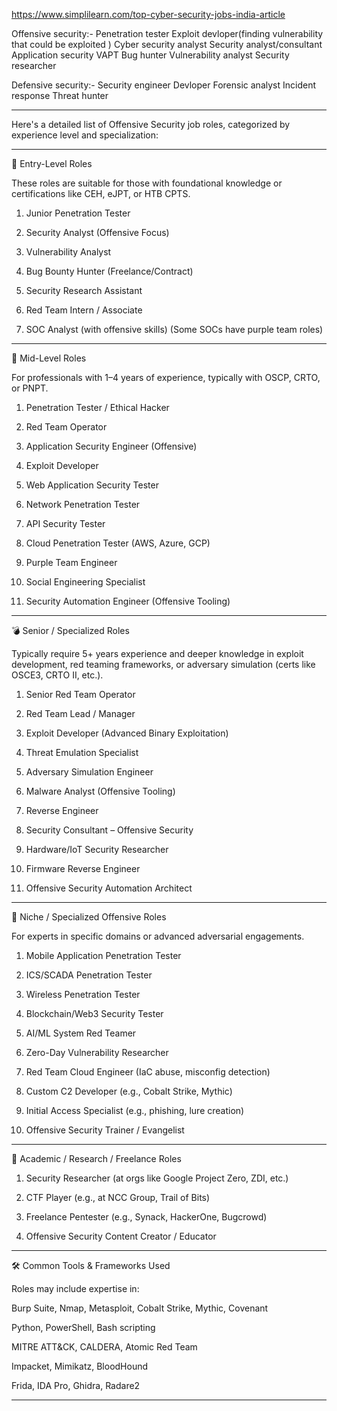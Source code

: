 

https://www.simplilearn.com/top-cyber-security-jobs-india-article

Offensive security:-
Penetration tester
Exploit devloper(finding vulnerability that could be exploited )
Cyber security analyst 
Security analyst/consultant 
Application security 
VAPT
Bug hunter
Vulnerability analyst 
Security researcher 




Defensive security:-
Security engineer
Devloper
Forensic analyst
Incident response
Threat hunter


----

Here's a detailed list of Offensive Security job roles, categorized by experience level and specialization:


---

🔰 Entry-Level Roles

These roles are suitable for those with foundational knowledge or certifications like CEH, eJPT, or HTB CPTS.

1. Junior Penetration Tester


2. Security Analyst (Offensive Focus)


3. Vulnerability Analyst


4. Bug Bounty Hunter (Freelance/Contract)


5. Security Research Assistant


6. Red Team Intern / Associate


7. SOC Analyst (with offensive skills) (Some SOCs have purple team roles)




---

🧪 Mid-Level Roles

For professionals with 1–4 years of experience, typically with OSCP, CRTO, or PNPT.

1. Penetration Tester / Ethical Hacker


2. Red Team Operator


3. Application Security Engineer (Offensive)


4. Exploit Developer


5. Web Application Security Tester


6. Network Penetration Tester


7. API Security Tester


8. Cloud Penetration Tester (AWS, Azure, GCP)


9. Purple Team Engineer


10. Social Engineering Specialist


11. Security Automation Engineer (Offensive Tooling)




---

💣 Senior / Specialized Roles

Typically require 5+ years experience and deeper knowledge in exploit development, red teaming frameworks, or adversary simulation (certs like OSCE3, CRTO II, etc.).

1. Senior Red Team Operator


2. Red Team Lead / Manager


3. Exploit Developer (Advanced Binary Exploitation)


4. Threat Emulation Specialist


5. Adversary Simulation Engineer


6. Malware Analyst (Offensive Tooling)


7. Reverse Engineer


8. Security Consultant – Offensive Security


9. Hardware/IoT Security Researcher


10. Firmware Reverse Engineer


11. Offensive Security Automation Architect




---

🎯 Niche / Specialized Offensive Roles

For experts in specific domains or advanced adversarial engagements.

1. Mobile Application Penetration Tester


2. ICS/SCADA Penetration Tester


3. Wireless Penetration Tester


4. Blockchain/Web3 Security Tester


5. AI/ML System Red Teamer


6. Zero-Day Vulnerability Researcher


7. Red Team Cloud Engineer (IaC abuse, misconfig detection)


8. Custom C2 Developer (e.g., Cobalt Strike, Mythic)


9. Initial Access Specialist (e.g., phishing, lure creation)


10. Offensive Security Trainer / Evangelist




---

🧠 Academic / Research / Freelance Roles

1. Security Researcher (at orgs like Google Project Zero, ZDI, etc.)


2. CTF Player (e.g., at NCC Group, Trail of Bits)


3. Freelance Pentester (e.g., Synack, HackerOne, Bugcrowd)


4. Offensive Security Content Creator / Educator




---

🛠 Common Tools & Frameworks Used

Roles may include expertise in:

Burp Suite, Nmap, Metasploit, Cobalt Strike, Mythic, Covenant

Python, PowerShell, Bash scripting

MITRE ATT&CK, CALDERA, Atomic Red Team

Impacket, Mimikatz, BloodHound

Frida, IDA Pro, Ghidra, Radare2



---



